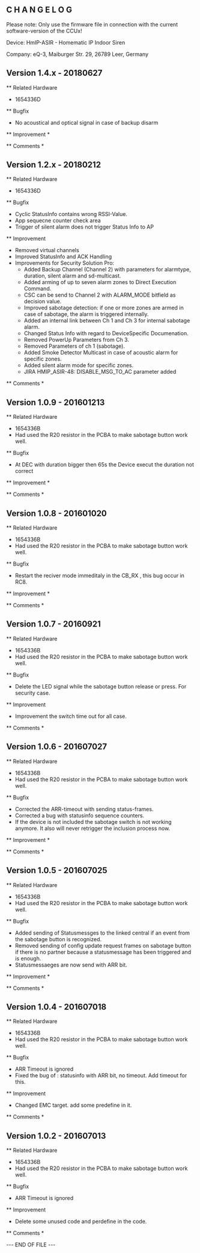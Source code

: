 C H A N G E L O G
-----------------

Please note: Only use the firmware file in connection with the current software-version of the CCUx!

Device: HmIP-ASIR - Homematic IP Indoor Siren

Company: eQ-3, Maiburger Str. 29, 26789 Leer, Germany


Version 1.4.x - 20180627
--------------------------------------------------------------
** Related Hardware
   * 1654336D

** Bugfix
* No acoustical and optical signal in case of backup disarm


** Improvement
   * 
	 
** Comments
   *

Version 1.2.x - 20180212 
--------------------------------------------------------------
** Related Hardware
   * 1654336D

** Bugfix
* Cyclic StatusInfo contains wrong RSSI-Value. 
* App sequecne counter check area
* Trigger of silent alarm does not trigger Status Info to AP


** Improvement
   * Removed virtual channels
   * Improved StatusInfo and ACK Handling
   * Improvements for Security Solution Pro:
	 * Added Backup Channel (Channel 2) with parameters for alarmtype, duration, silent alarm and sd-multicast.
	 * Added arming of up to seven alarm zones to Direct Execution Command.
	 * CSC can be send to Channel 2 with ALARM_MODE bitfield as decision value.
	 * Improved sabotage detection: if one or more zones are armed in case of sabotage, the alarm is triggered internally. 
     * Added an internal link between Ch 1 and Ch 3 for internal sabotage alarm.
	 * Changed Status Info with regard to DeviceSpecific Documenation.
	 * Removed PowerUp Parameters from Ch 3.
	 * Removed Parameters of ch 1 (sabotage).
	 * Added Smoke Detector Multicast in case of acoustic alarm for specific zones.
	 * Added silent alarm mode for specific zones.
	 * JIRA HMIP_ASIR-48: DISABLE_MSG_TO_AC parameter added
	 
** Comments
   *

Version 1.0.9 - 201601213
--------------------------------------------------------------
** Related Hardware
   * 1654336B
   * Had used the R20 resistor in the PCBA to make sabotage button work well.


** Bugfix
   * At DEC with duration bigger then 65s the Device execut the duration not correct 


** Improvement
   * 
   
** Comments
   *
   
Version 1.0.8 - 201601020
--------------------------------------------------------------
** Related Hardware
   * 1654336B
   * Had used the R20 resistor in the PCBA to make sabotage button work well.


** Bugfix
   * Restart the reciver mode immeditaly in the CB_RX , this bug occur in RC8.
 
** Improvement
   * 
   
** Comments
   *


Version 1.0.7 - 20160921
--------------------------------------------------------------
** Related Hardware
   * 1654336B
   * Had used the R20 resistor in the PCBA to make sabotage button work well.


** Bugfix
   * Delete the LED signal while the sabotage button release or press. For security case. 
 
** Improvement
   * Improvement the switch time out for all case.
   
** Comments
   *

Version 1.0.6 - 201607027
--------------------------------------------------------------
** Related Hardware
   * 1654336B
   * Had used the R20 resistor in the PCBA to make sabotage button work well.


** Bugfix
   * Corrected the ARR-timeout with sending status-frames.
   * Corrected a bug with statusinfo sequence counters.
   * If the device is not included the sabotage switch is not working anymore. 
     It also will never retrigger the inclusion process now.
 
** Improvement
   * 
   
** Comments
   *
   
   
Version 1.0.5 - 201607025
--------------------------------------------------------------
** Related Hardware
   * 1654336B
   * Had used the R20 resistor in the PCBA to make sabotage button work well.


** Bugfix
   * Added sending of Statusmessges to the linked central if 
     an event from the sabotage button is recognized.
   * Removed sending of config update request frames on 
     sabotage button if there is no partner because a 
     statusmessage has been triggered and is enough.
   * Statusmessaeges are now send with ARR bit.
 
** Improvement
   * 
   
** Comments
   *
   
   
Version 1.0.4 - 201607018
--------------------------------------------------------------
** Related Hardware
   * 1654336B
   * Had used the R20 resistor in the PCBA to make sabotage button work well.


** Bugfix
   * ARR Timeout is ignored
   * Fixed the bug of : statusinfo with ARR bit, no timeout. Add timeout for this.
 
** Improvement
   * Changed EMC target. add some predefine in it.
   
** Comments
   *




Version 1.0.2 - 201607013
--------------------------------------------------------------
** Related Hardware
   * 1654336B
   * Had used the R20 resistor in the PCBA to make sabotage button work well.


** Bugfix
   * ARR Timeout is ignored
 
** Improvement
   * Delete some unused code and perdefine in the code.
   
** Comments
   *
	 
--- END OF FILE ---